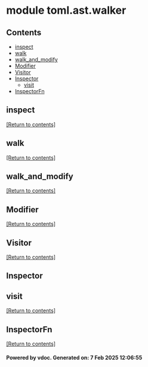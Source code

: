 # module toml.ast.walker


## Contents
- [inspect](#inspect)
- [walk](#walk)
- [walk_and_modify](#walk_and_modify)
- [Modifier](#Modifier)
- [Visitor](#Visitor)
- [Inspector](#Inspector)
  - [visit](#visit)
- [InspectorFn](#InspectorFn)

## inspect
[[Return to contents]](#Contents)

## walk
[[Return to contents]](#Contents)

## walk_and_modify
[[Return to contents]](#Contents)

## Modifier
[[Return to contents]](#Contents)

## Visitor
[[Return to contents]](#Contents)

## Inspector
## visit
[[Return to contents]](#Contents)

## InspectorFn
[[Return to contents]](#Contents)

#### Powered by vdoc. Generated on: 7 Feb 2025 12:06:55
